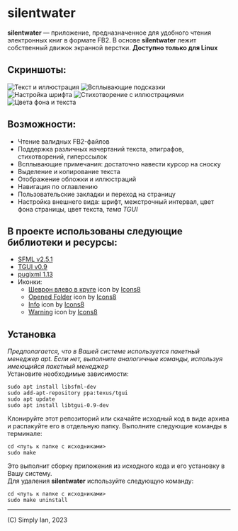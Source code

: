 # silentwater
**silentwater** — приложение, предназначенное для удобного чтения электронных книг в формате FB2. В основе **silentwater** лежит собственный движок экранной верстки.
**Доступно только для Linux**
## Скриншоты:
![Текст и иллюстрация](https://i.ibb.co/tH7hYPK/silentwater1.png "Текст и иллюстрация")
![Всплывающие подсказки](https://i.ibb.co/CPStsF2/silentwater2.png "Всплывающие подсказки")
![Настройка шрифта](https://i.ibb.co/LN9k8Dz/silentwater4.png "Настройка шрифта")
![Стихотворение с иллюстрациями](https://i.ibb.co/HDkf5t0/silentwater5.png "Стихотворение с иллюстрациями")
![Цвета фона и текста](https://i.ibb.co/ft05FRz/silentwater6.png "Цвета фона и текста")

## Возможности:
* Чтение валидных FB2-файлов
* Поддержка различных начертаний текста, эпиграфов, стихотворений, гиперссылок
* Всплывающие примечания: достаточно навести курсор на сноску
* Выделение и копирование текста
* Отображение обложки и иллюстраций
* Навигация по оглавлению
* Пользовательские закладки и переход на страницу
* Настройка внешнего вида: шрифт, межстрочный интервал, цвет фона страницы, цвет текста, *тема TGUI*

## В проекте использованы следующие библиотеки и ресурсы:
* [SFML v2.5.1](https://sfml-dev.org)
* [TGUI v0.9](https://tgui.eu)
* [pugixml 1.13](https://pugixml.org)
* Иконки:
    * [Шеврон влево в круге](https://icons8.com/icon/15821/шеврон-влево-в-круге) icon by [Icons8](https://icons8.com)
    * [Opened Folder](https://icons8.com/icon/14083/opened-folder) icon by [Icons8](https://icons8.com)
    * [Info](https://icons8.com/icon/14093/info) icon by [Icons8](https://icons8.com)
    * [Warning](https://icons8.com/icon/31425/brake-warning) icon by [Icons8](https://icons8.com)

## Установка
*Предполагается, что в Вашей системе используется пакетный менеджер apt. Если нет, выполните аналогичные команды, используя имеющийся пакетный менеджер*  
Установите необходимые зависимости:
```
sudo apt install libsfml-dev  
sudo add-apt-repository ppa:texus/tgui  
sudo apt update  
sudo apt install libtgui-0.9-dev  
```
Клонируйте этот репозиторий или скачайте исходный код в виде архива и распакуйте его в отдельную папку. Выполните следующие команды в терминале:
```
cd <путь к папке с исходниками>
sudo make
```
Это выполнит сборку приложения из исходного кода и его установку в Вашу систему.  
Для удаления **silentwater** используйте следующую команду:
```
cd <путь к папке с исходниками>
sudo make uninstall
```
------
(C) Simply Ian, 2023

